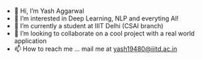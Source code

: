 - 👋 Hi, I’m Yash Aggarwal
- 👀 I’m interested in Deep Learning, NLP and everyting AI!
- 🌱 I’m currently a student at IIIT Delhi (CSAI branch)
- 💞️ I’m looking to collaborate on a cool project with a real world application
- 📫 How to reach me ... mail me at yash19480@iiitd.ac.in

<!---
yash19480/yash19480 is a ✨ special ✨ repository because its `README.md` (this file) appears on your GitHub profile.
You can click the Preview link to take a look at your changes.
--->
